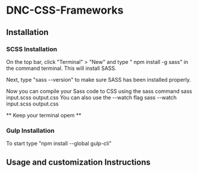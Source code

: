 # DNC-CSS-Frameworks

## Installation 

### SCSS Installation
On the top bar, click "Terminal" > "New" and type " npm install -g sass" in the command terminal. This will install SASS.

Next, type "sass --version" to make sure SASS has been installed properly.

Now you can compile your Sass code to CSS using the sass command sass input.scss output.css You can also use the --watch flag sass --watch input.scss output.css

** Keep your terminal opem **

### Gulp Installation

To start type "npm install --global gulp-cli"

## Usage and customization Instructions